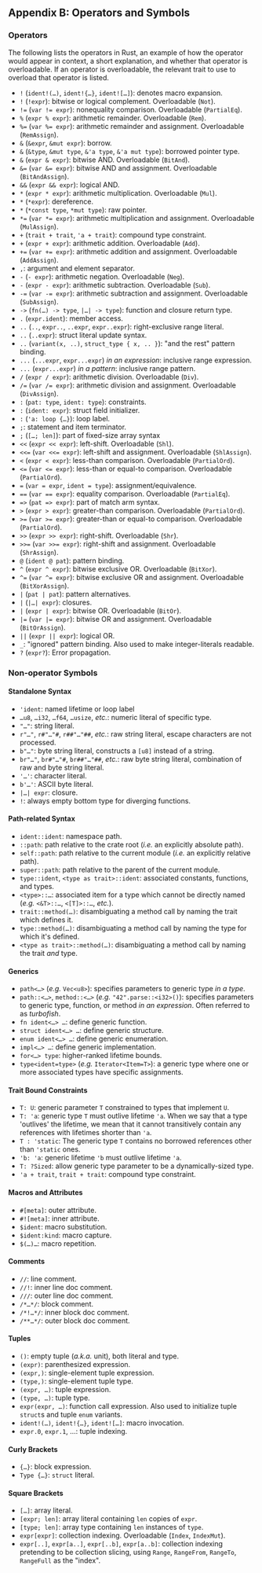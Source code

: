 ## Appendix B: Operators and Symbols

### Operators

The following lists the operators in Rust, an example of how the operator would
appear in context, a short explanation, and whether that operator is
overloadable. If an operator is overloadable, the relevant trait to use to
overload that operator is listed.

* `!` (`ident!(…)`, `ident!{…}`, `ident![…]`): denotes macro expansion.
* `!` (`!expr`): bitwise or logical complement. Overloadable (`Not`).
* `!=` (`var != expr`): nonequality comparison. Overloadable (`PartialEq`).
* `%` (`expr % expr`): arithmetic remainder. Overloadable (`Rem`).
* `%=` (`var %= expr`): arithmetic remainder and assignment. Overloadable (`RemAssign`).
* `&` (`&expr`, `&mut expr`): borrow.
* `&` (`&type`, `&mut type`, `&'a type`, `&'a mut type`): borrowed pointer type.
* `&` (`expr & expr`): bitwise AND. Overloadable (`BitAnd`).
* `&=` (`var &= expr`): bitwise AND and assignment. Overloadable (`BitAndAssign`).
* `&&` (`expr && expr`): logical AND.
* `*` (`expr * expr`): arithmetic multiplication. Overloadable (`Mul`).
* `*` (`*expr`): dereference.
* `*` (`*const type`, `*mut type`): raw pointer.
* `*=` (`var *= expr`): arithmetic multiplication and assignment. Overloadable (`MulAssign`).
* `+` (`trait + trait`, `'a + trait`): compound type constraint.
* `+` (`expr + expr`): arithmetic addition. Overloadable (`Add`).
* `+=` (`var += expr`): arithmetic addition and assignment. Overloadable (`AddAssign`).
* `,`: argument and element separator.
* `-` (`- expr`): arithmetic negation. Overloadable (`Neg`).
* `-` (`expr - expr`): arithmetic subtraction. Overloadable (`Sub`).
* `-=` (`var -= expr`): arithmetic subtraction and assignment. Overloadable (`SubAssign`).
* `->` (`fn(…) -> type`, `|…| -> type`): function and closure return type.
* `.` (`expr.ident`): member access.
* `..` (`..`, `expr..`, `..expr`, `expr..expr`): right-exclusive range literal.
* `..` (`..expr`): struct literal update syntax.
* `..` (`variant(x, ..)`, `struct_type { x, .. }`): "and the rest" pattern binding.
* `...` (`...expr`, `expr...expr`) *in an expression*: inclusive range expression.
* `...` (`expr...expr`) *in a pattern*: inclusive range pattern.
* `/` (`expr / expr`): arithmetic division. Overloadable (`Div`).
* `/=` (`var /= expr`): arithmetic division and assignment. Overloadable (`DivAssign`).
* `:` (`pat: type`, `ident: type`): constraints.
* `:` (`ident: expr`): struct field initializer.
* `:` (`'a: loop {…}`): loop label.
* `;`: statement and item terminator.
* `;` (`[…; len]`): part of fixed-size array syntax
* `<<` (`expr << expr`): left-shift. Overloadable (`Shl`).
* `<<=` (`var <<= expr`): left-shift and assignment. Overloadable (`ShlAssign`).
* `<` (`expr < expr`): less-than comparison. Overloadable (`PartialOrd`).
* `<=` (`var <= expr`): less-than or equal-to comparison. Overloadable (`PartialOrd`).
* `=` (`var = expr`, `ident = type`): assignment/equivalence.
* `==` (`var == expr`): equality comparison. Overloadable (`PartialEq`).
* `=>` (`pat => expr`): part of match arm syntax.
* `>` (`expr > expr`): greater-than comparison. Overloadable (`PartialOrd`).
* `>=` (`var >= expr`): greater-than or equal-to comparison. Overloadable (`PartialOrd`).
* `>>` (`expr >> expr`): right-shift. Overloadable (`Shr`).
* `>>=` (`var >>= expr`): right-shift and assignment. Overloadable (`ShrAssign`).
* `@` (`ident @ pat`): pattern binding.
* `^` (`expr ^ expr`): bitwise exclusive OR. Overloadable (`BitXor`).
* `^=` (`var ^= expr`): bitwise exclusive OR and assignment. Overloadable (`BitXorAssign`).
* `|` (`pat | pat`): pattern alternatives.
* `|` (`|…| expr`): closures.
* `|` (`expr | expr`): bitwise OR. Overloadable (`BitOr`).
* `|=` (`var |= expr`): bitwise OR and assignment. Overloadable (`BitOrAssign`).
* `||` (`expr || expr`): logical OR.
* `_`: "ignored" pattern binding. Also used to make integer-literals readable.
* `?` (`expr?`): Error propagation.

### Non-operator Symbols

#### Standalone Syntax

* `'ident`: named lifetime or loop label
* `…u8`, `…i32`, `…f64`, `…usize`, *etc.*: numeric literal of specific type.
* `"…"`: string literal.
* `r"…"`, `r#"…"#`, `r##"…"##`, *etc.*: raw string literal, escape characters are not processed.
* `b"…"`: byte string literal, constructs a `[u8]` instead of a string.
* `br"…"`, `br#"…"#`, `br##"…"##`, *etc.*: raw byte string literal, combination of raw and byte string literal.
* `'…'`: character literal.
* `b'…'`: ASCII byte literal.
* `|…| expr`: closure.
* `!`: always empty bottom type for diverging functions.

#### Path-related Syntax

* `ident::ident`: namespace path.
* `::path`: path relative to the crate root (*i.e.* an explicitly absolute path).
* `self::path`: path relative to the current module (*i.e.* an explicitly relative path).
* `super::path`: path relative to the parent of the current module.
* `type::ident`, `<type as trait>::ident`: associated constants, functions, and types.
* `<type>::…`: associated item for a type which cannot be directly named (*e.g.* `<&T>::…`, `<[T]>::…`, *etc.*).
* `trait::method(…)`: disambiguating a method call by naming the trait which defines it.
* `type::method(…)`: disambiguating a method call by naming the type for which it's defined.
* `<type as trait>::method(…)`: disambiguating a method call by naming the trait *and* type.

#### Generics

* `path<…>` (*e.g.* `Vec<u8>`): specifies parameters to generic type *in a type*.
* `path::<…>`, `method::<…>` (*e.g.* `"42".parse::<i32>()`): specifies parameters to generic type, function, or method *in an expression*. Often referred to as *turbofish*.
* `fn ident<…> …`: define generic function.
* `struct ident<…> …`: define generic structure.
* `enum ident<…> …`: define generic enumeration.
* `impl<…> …`: define generic implementation.
* `for<…> type`: higher-ranked lifetime bounds.
* `type<ident=type>` (*e.g.* `Iterator<Item=T>`): a generic type where one or more associated types have specific assignments.

#### Trait Bound Constraints

* `T: U`: generic parameter `T` constrained to types that implement `U`.
* `T: 'a`: generic type `T` must outlive lifetime `'a`. When we say that a type 'outlives' the lifetime, we mean that it cannot transitively contain any references with lifetimes shorter than `'a`.
* `T : 'static`: The generic type `T` contains no borrowed references other than `'static` ones.
* `'b: 'a`: generic lifetime `'b` must outlive lifetime `'a`.
* `T: ?Sized`: allow generic type parameter to be a dynamically-sized type.
* `'a + trait`, `trait + trait`: compound type constraint.

#### Macros and Attributes

* `#[meta]`: outer attribute.
* `#![meta]`: inner attribute.
* `$ident`: macro substitution.
* `$ident:kind`: macro capture.
* `$(…)…`: macro repetition.

#### Comments

* `//`: line comment.
* `//!`: inner line doc comment.
* `///`: outer line doc comment.
* `/*…*/`: block comment.
* `/*!…*/`: inner block doc comment.
* `/**…*/`: outer block doc comment.

#### Tuples

* `()`: empty tuple (*a.k.a.* unit), both literal and type.
* `(expr)`: parenthesized expression.
* `(expr,)`: single-element tuple expression.
* `(type,)`: single-element tuple type.
* `(expr, …)`: tuple expression.
* `(type, …)`: tuple type.
* `expr(expr, …)`: function call expression. Also used to initialize tuple `struct`s and tuple `enum` variants.
* `ident!(…)`, `ident!{…}`, `ident![…]`: macro invocation.
* `expr.0`, `expr.1`, …: tuple indexing.

#### Curly Brackets

* `{…}`: block expression.
* `Type {…}`: `struct` literal.

#### Square Brackets

* `[…]`: array literal.
* `[expr; len]`: array literal containing `len` copies of `expr`.
* `[type; len]`: array type containing `len` instances of `type`.
* `expr[expr]`: collection indexing. Overloadable (`Index`, `IndexMut`).
* `expr[..]`, `expr[a..]`, `expr[..b]`, `expr[a..b]`: collection indexing pretending to be collection slicing, using `Range`, `RangeFrom`, `RangeTo`, `RangeFull` as the "index".
